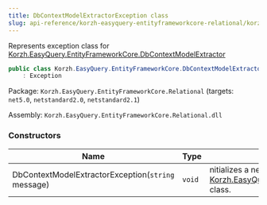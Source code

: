 ```yaml
---
title: DbContextModelExtractorException class
slug: api-reference/korzh-easyquery-entityframeworkcore-relational/korzh-easyquery-entityframeworkcore-namespace/dbcontextmodelextractorexception-class
---
```

Represents exception class for [Korzh.EasyQuery.EntityFrameworkCore.DbContextModelExtractor](/api-reference/korzh-easyquery-entityframeworkcore-relational/korzh-easyquery-entityframeworkcore-namespace/dbcontextmodelextractor-class)
```csharp
public class Korzh.EasyQuery.EntityFrameworkCore.DbContextModelExtractorException
    : Exception

```
Package: `Korzh.EasyQuery.EntityFrameworkCore.Relational` (targets: `net5.0`, `netstandard2.0`, `netstandard2.1`)

Assembly: `Korzh.EasyQuery.EntityFrameworkCore.Relational.dll`

### Constructors

| Name | Type | Description | 
| --- | --- | --- | 
| DbContextModelExtractorException(`string` message) | `void` | nitializes a new instance of the [Korzh.EasyQuery.EntityFrameworkCore.DbContextModelExtractorException](/api-reference/korzh-easyquery-entityframeworkcore-relational/korzh-easyquery-entityframeworkcore-namespace/dbcontextmodelextractorexception-class) class. |